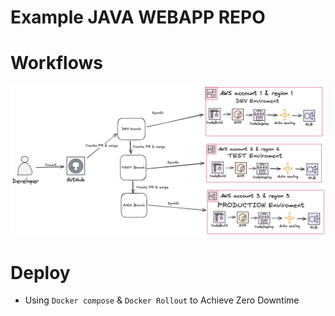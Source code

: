 # Example JAVA WEBAPP REPO
# Workflows

![workflows](static/workflows.png)
# Deploy
- Using `Docker compose` & `Docker Rollout` to Achieve Zero Downtime